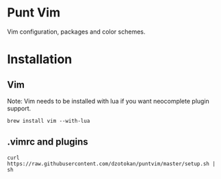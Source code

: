 Punt Vim
========

Vim configuration, packages and color schemes.

# Installation

## Vim

Note: Vim needs to be installed with lua if you want neocomplete plugin support.

    brew install vim --with-lua

## .vimrc and plugins
  
    curl https://raw.githubusercontent.com/dzotokan/puntvim/master/setup.sh | sh
